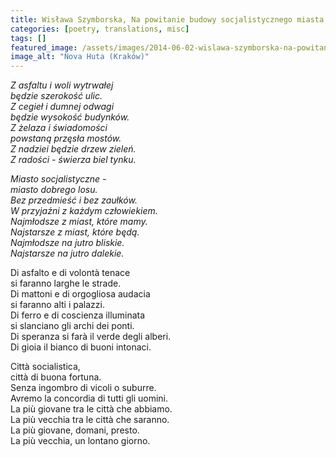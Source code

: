 ```yaml
---
title: Wisława Szymborska, Na powitanie budowy socjalistycznego miasta
categories: [poetry, translations, misc]
tags: []
featured_image: /assets/images/2014-06-02-wislawa-szymborska-na-powitanie-budowy-socjalistycznego-miasta.jpg
image_alt: "Nova Huta (Kraków)"
---
```


<p><em>Z asfaltu i woli wytrwałej<br />
będzie szerokość ulic.<br />
Z cegieł i dumnej odwagi<br />
będzie wysokość budynków.<br />
Z żelaza i świadomości<br />
powstaną przęsła mostów.<br />
Z nadziei będzie drzew zieleń.<br />
Z radości - świerza biel tynku.</em></p>

<p><em>Miasto socjalistyczne -<br />
miasto dobrego losu.<br />
Bez przedmieść i bez zaułków.<br />
W przyjaźni z każdym człowiekiem.<br />
Najmłodsze z miast, które mamy.<br />
Najstarsze z miast, które będą.<br />
Najmłodsze na jutro bliskie.<br />
Najstarsze na jutro dalekie.</em></p>

<p>Di asfalto e di volontà tenace<br />
si faranno larghe le strade.<br />
Di mattoni e di orgogliosa audacia<br />
si faranno alti i palazzi.<br />
Di ferro e di coscienza illuminata<br />
si slanciano gli archi dei ponti.<br />
Di speranza si farà il verde degli alberi.<br />
Di gioia il bianco di buoni intonaci.</p>

<p>Città socialistica,<br />
città di buona fortuna.<br />
Senza ingombro di vicoli o suburre.<br />
Avremo la concordia di tutti gli uomini.<br />
La più giovane tra le città che abbiamo.<br />
La più vecchia tra le città che saranno.<br />
La più giovane, domani, presto.<br />
La più vecchia, un lontano giorno.</p>
